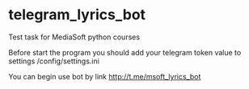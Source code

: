 # telegram_lyrics_bot
Test task for MediaSoft python courses

Before start the program you should add your telegram token value to settings /config/settings.ini

You can begin use bot by link http://t.me/msoft_lyrics_bot